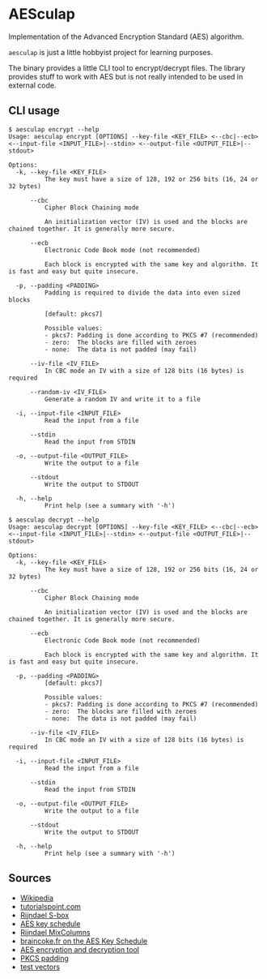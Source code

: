 # AESculap

Implementation of the Advanced Encryption Standard (AES) algorithm.

`aesculap` is just a little hobbyist project for learning purposes.

The binary provides a little CLI tool to encrypt/decrypt files.
The library provides stuff to work with AES but is not really intended to be used in external code.

## CLI usage

``` console
$ aesculap encrypt --help
Usage: aesculap encrypt [OPTIONS] --key-file <KEY_FILE> <--cbc|--ecb> <--input-file <INPUT_FILE>|--stdin> <--output-file <OUTPUT_FILE>|--stdout>

Options:
  -k, --key-file <KEY_FILE>
          The key must have a size of 128, 192 or 256 bits (16, 24 or 32 bytes)

      --cbc
          Cipher Block Chaining mode

          An initialization vector (IV) is used and the blocks are chained together. It is generally more secure.

      --ecb
          Electronic Code Book mode (not recommended)

          Each block is encrypted with the same key and algorithm. It is fast and easy but quite insecure.

  -p, --padding <PADDING>
          Padding is required to divide the data into even sized blocks

          [default: pkcs7]

          Possible values:
          - pkcs7: Padding is done according to PKCS #7 (recommended)
          - zero:  The blocks are filled with zeroes
          - none:  The data is not padded (may fail)

      --iv-file <IV_FILE>
          In CBC mode an IV with a size of 128 bits (16 bytes) is required

      --random-iv <IV_FILE>
          Generate a random IV and write it to a file

  -i, --input-file <INPUT_FILE>
          Read the input from a file

      --stdin
          Read the input from STDIN

  -o, --output-file <OUTPUT_FILE>
          Write the output to a file

      --stdout
          Write the output to STDOUT

  -h, --help
          Print help (see a summary with '-h')

$ aesculap decrypt --help
Usage: aesculap decrypt [OPTIONS] --key-file <KEY_FILE> <--cbc|--ecb> <--input-file <INPUT_FILE>|--stdin> <--output-file <OUTPUT_FILE>|--stdout>

Options:
  -k, --key-file <KEY_FILE>
          The key must have a size of 128, 192 or 256 bits (16, 24 or 32 bytes)

      --cbc
          Cipher Block Chaining mode

          An initialization vector (IV) is used and the blocks are chained together. It is generally more secure.

      --ecb
          Electronic Code Book mode (not recommended)

          Each block is encrypted with the same key and algorithm. It is fast and easy but quite insecure.

  -p, --padding <PADDING>
          [default: pkcs7]

          Possible values:
          - pkcs7: Padding is done according to PKCS #7 (recommended)
          - zero:  The blocks are filled with zeroes
          - none:  The data is not padded (may fail)

      --iv-file <IV_FILE>
          In CBC mode an IV with a size of 128 bits (16 bytes) is required

  -i, --input-file <INPUT_FILE>
          Read the input from a file

      --stdin
          Read the input from STDIN

  -o, --output-file <OUTPUT_FILE>
          Write the output to a file

      --stdout
          Write the output to STDOUT

  -h, --help
          Print help (see a summary with '-h')
```

## Sources
- [Wikipedia](https://en.wikipedia.org/wiki/Advanced_Encryption_Standard)
- [tutorialspoint.com](https://www.tutorialspoint.com/cryptography/advanced_encryption_standard.htm)
- [Rijndael S-box](https://en.wikipedia.org/wiki/Rijndael_S-box)
- [AES key schedule](https://en.wikipedia.org/wiki/AES_key_schedule)
- [Rijndael MixColumns](https://en.wikipedia.org/wiki/Rijndael_MixColumns)
- [braincoke.fr on the AES Key Schedule](https://braincoke.fr/blog/2020/08/the-aes-key-schedule-explained/)
- [AES encryption and decryption tool](https://devtoolcafe.com/tools/aes)
- [PKCS padding](https://www.ibm.com/docs/en/zos/2.1.0?topic=rules-pkcs-padding-method)
- [test vectors](https://www.cryptool.org/en/cto/aes-step-by-step)
